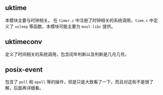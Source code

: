 ## uktime
本模块主要与时钟相关。
在 `timer.c` 中注册了时钟相关的系统调用，`time.c` 中定义了 `usleep` 等函数，本模块可能主要为 `musl-libc` 提供。

## uktimeconv
定义了时间相关的系统调用，包含闰年判断以及判断是几月几号。

## posix-event
包含了 `poll` 和 `epoll` 等的操作，但是只是大致看了一下，而且对这些不是很了解，后面再详细看。